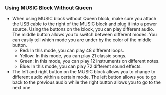 

### Using MUSIC Block Without Queen

- When using MUSIC block without Queen block, make sure you attach the USB cable to the right of the MUSIC block and plug it into a power source. Using the buttons on the block, you can play different audio. The middle button allows you to switch between different modes. You can easily tell which mode you are under by the color of the middle button.
    - Red: In this mode, you can play 48 different loops.
    - Yellow: In this mode, you can play 21 classic songs.
    - Green: In this mode, you can play 12 instruments on different notes.
    - Blue: In this mode, you can play 72 different sound effects.
- The left and right button on the MUSIC block allows you to change to different audio within a certain mode. The left button allows you to go back to the previous audio while the right button allows you to go to the next one.
